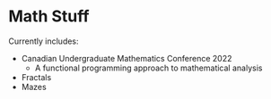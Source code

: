 # Math Stuff

Currently includes:

- Canadian Undergraduate Mathematics Conference 2022
  - A functional programming approach to mathematical analysis 
- Fractals
- Mazes
